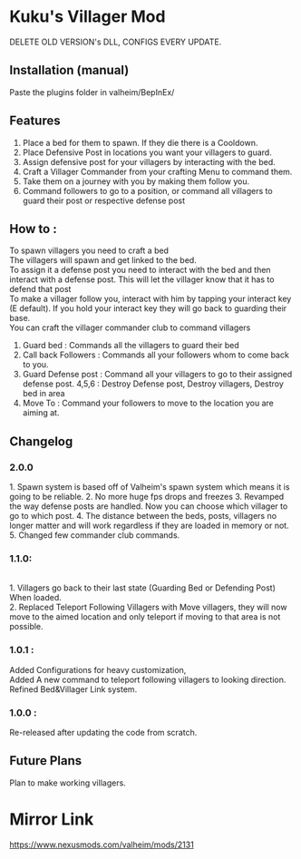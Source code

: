 # Kuku's Villager Mod
DELETE OLD VERSION's DLL, CONFIGS EVERY UPDATE.
## Installation (manual)
Paste the plugins folder in valheim/BepInEx/

## Features
1. Place  a bed for them to spawn. If they die there is a Cooldown.
2. Place Defensive Post in locations you want your villagers to guard.
3. Assign defensive post for your villagers by interacting with the bed.
5. Craft a Villager Commander from your crafting Menu to command them.
6. Take them on a journey with you by making them follow you.
7. Command followers to go to a position, or command all villagers to guard their post or respective defense post

## How to :
To spawn villagers you need to craft a bed<br>
The villagers will spawn and get linked to the bed. <br>
To assign it a defense post you need to interact with the bed and then interact with a defense post. This will let the villager know that it has to defend that post <br>
To make a villager follow you, interact with him by tapping your interact key (E default). If you hold your interact key they will go back to guarding their base.<br>
You can craft the villager commander club to command villagers<br>
1. Guard bed : Commands all the villagers to guard their bed
2. Call back Followers : Commands all your followers whom to come back to you.
3. Guard Defense post : Command all your villagers to go to their assigned defense post. 
4,5,6 : Destroy Defense post, Destroy villagers, Destroy bed in area
7. Move To : Command your followers to move to the location you are aiming at.

## Changelog
<h3>2.0.0</h3>
1. Spawn system is based off of Valheim's spawn system which means it is going to be reliable.
2. No more huge fps drops and freezes
3. Revamped the way defense posts are handled. Now you can choose which villager to go to which post.
4. The distance between the beds, posts, villagers no longer matter and will work regardless if they are loaded in memory or not.
5. Changed few commander club commands.
<h3>1.1.0:</h3>  <br>1. Villagers go back to their last state (Guarding Bed or Defending Post) When loaded.<br>2. Replaced Teleport Following Villagers with Move villagers, they will now move to the aimed location and only teleport if moving to that area is not possible.

<h3>1.0.1 : </h3>Added Configurations for heavy customization,<br> Added A new command to teleport following villagers to looking direction. Refined Bed&Villager Link system.

<h3>1.0.0 : </h3> Re-released after updating the code from scratch.

## Future Plans

Plan to make working villagers.


# Mirror Link
https://www.nexusmods.com/valheim/mods/2131